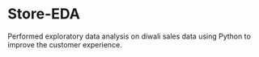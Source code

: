 # Store-EDA
Performed exploratory data analysis on diwali sales data using Python to improve the customer experience.
